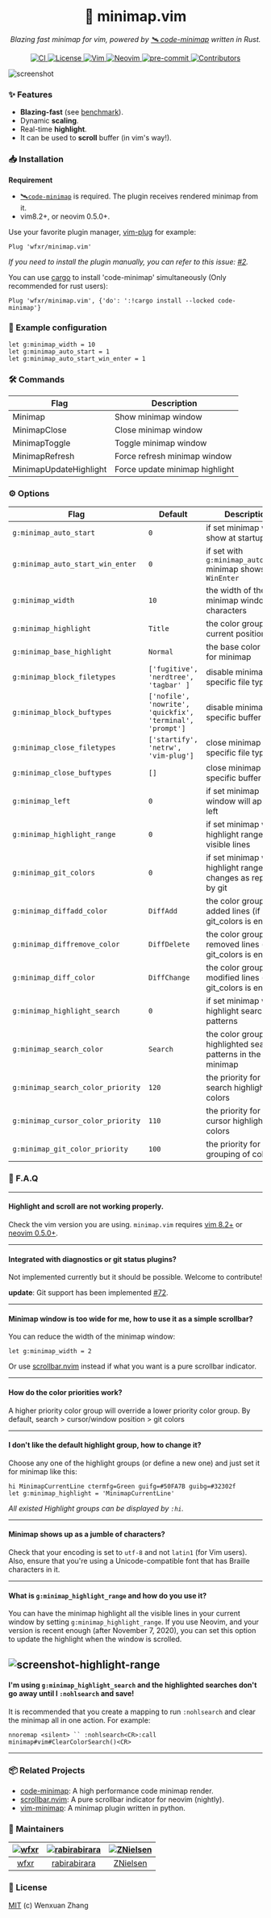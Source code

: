 <h1 align="center">📡 minimap.vim</h1>
<p align="center">
    <em>Blazing fast minimap for vim, powered by <a href="https://github.com/wfxr/code-minimap">🛰 code-minimap</a> written in Rust.</em>
</p>

<p align="center">
    <a href="https://github.com/wfxr/minimap.vim/actions?query=workflow%3Aci">
        <img src="https://github.com/wfxr/minimap.vim/workflows/CI/badge.svg" alt="CI"/>
    </a>
    <a href="https://wfxr.mit-license.org/2020">
        <img src="https://img.shields.io/badge/license-MIT-blue.svg" alt="License"/>
    </a>
    <a href="https://github.com/vim/vim">
        <img src="https://img.shields.io/badge/vim-8.2+-yellow.svg" alt="Vim"/>
    </a>
    <a href="https://github.com/neovim/neovim">
        <img src="https://img.shields.io/badge/nvim-0.5.0+-yellow.svg" alt="Neovim"/>
    </a>
    <a href="https://github.com/pre-commit/pre-commit">
        <img src="https://img.shields.io/badge/pre--commit-enabled-brightgreen?logo=pre-commit&logoColor=white" alt="pre-commit" />
    </a>
    <a href="https://github.com/wfxr/minimap.vim/graphs/contributors">
        <img src="https://img.shields.io/github/contributors/wfxr/minimap.vim" alt="Contributors"/>
    </a>
</p>

![screenshot](https://raw.githubusercontent.com/wfxr/i/master/minimap-vim.gif)

### ✨ Features

* **Blazing-fast** (see [benchmark](https://github.com/wfxr/code-minimap#benchmark)).
* Dynamic **scaling**.
* Real-time **highlight**.
* It can be used to **scroll** buffer (in vim's way!).

### 📥 Installation

**Requirement**

- [🛰`code-minimap`](https://github.com/wfxr/code-minimap) is required. The plugin receives rendered minimap from it.
- vim8.2+, or neovim 0.5.0+.

Use your favorite plugin manager, [vim-plug](https://github.com/junegunn/vim-plug) for example:

```vim
Plug 'wfxr/minimap.vim'
```

*If you need to install the plugin manually, you can refer to this issue: [#2](https://github.com/wfxr/minimap.vim/issues/2).*

You can use [cargo](https://github.com/rust-lang/cargo) to install 'code-minimap' simultaneously (Only recommended for rust users):

```vim
Plug 'wfxr/minimap.vim', {'do': ':!cargo install --locked code-minimap'}
```

### 📑 Example configuration

```vim
let g:minimap_width = 10
let g:minimap_auto_start = 1
let g:minimap_auto_start_win_enter = 1
```

### 🛠  Commands

| Flag                   | Description                    |
|------------------------|--------------------------------|
| Minimap                | Show minimap window            |
| MinimapClose           | Close minimap window           |
| MinimapToggle          | Toggle minimap window          |
| MinimapRefresh         | Force refresh minimap window   |
| MinimapUpdateHighlight | Force update minimap highlight |

### ⚙  Options

| Flag                             | Default                                                   | Description                                                          |
|----------------------------------|-----------------------------------------------------------|----------------------------------------------------------------------|
| `g:minimap_auto_start`           | `0`                                                       | if set minimap will show at startup                                  |
| `g:minimap_auto_start_win_enter` | `0`                                                       | if set with `g:minimap_auto_start` minimap shows on `WinEnter`       |
| `g:minimap_width`                | `10`                                                      | the width of the minimap window in characters                        |
| `g:minimap_highlight`            | `Title`                                                   | the color group for current position                                 |
| `g:minimap_base_highlight`       | `Normal`                                                  | the base color group for minimap                                     |
| `g:minimap_block_filetypes`      | `['fugitive', 'nerdtree', 'tagbar' ]`                     | disable minimap for specific file types                              |
| `g:minimap_block_buftypes`       | `['nofile', 'nowrite', 'quickfix', 'terminal', 'prompt']` | disable minimap for specific buffer types                            |
| `g:minimap_close_filetypes`      | `['startify', 'netrw', 'vim-plug']`                       | close minimap for specific file types                                |
| `g:minimap_close_buftypes`       | `[]`                                                      | close minimap for specific buffer types                              |
| `g:minimap_left`                 | `0`                                                       | if set minimap window will append left                               |
| `g:minimap_highlight_range`      | `0`                                                       | if set minimap will highlight range of visible lines                 |
| `g:minimap_git_colors`           | `0`                                                       | if set minimap will highlight range of changes as reported by git    |
| `g:minimap_diffadd_color`        | `DiffAdd`                                                 | the color group for added lines (if git_colors is enabled)           |
| `g:minimap_diffremove_color`     | `DiffDelete`                                              | the color group for removed lines (if git_colors is enabled)         |
| `g:minimap_diff_color`           | `DiffChange`                                              | the color group for modified lines (if git_colors is enabled)        |
| `g:minimap_highlight_search`     | `0`                                                       | if set minimap will highlight searched patterns                      |
| `g:minimap_search_color`         | `Search`                                                  | the color group for highlighted search patterns in the minimap       |
| `g:minimap_search_color_priority`| `120`                                                     | the priority for the search highlight colors                         |
| `g:minimap_cursor_color_priority`| `110`                                                     | the priority for the cursor highlight colors                         |
| `g:minimap_git_color_priority`   | `100`                                                     | the priority for the git grouping of colors                          |

### 💬 F.A.Q

---
#### Highlight and scroll are not working properly.

Check the vim version you are using. `minimap.vim` requires [vim 8.2+](https://github.com/wfxr/minimap.vim/issues/5) or [neovim 0.5.0+](https://github.com/wfxr/minimap.vim/issues/4).

---
#### Integrated with diagnostics or git status plugins?

Not implemented currently but it should be possible.
Welcome to contribute!

**update**: Git support has been implemented [#72](https://github.com/wfxr/minimap.vim/pull/72).

---
#### Minimap window is too wide for me, how to use it as a simple scrollbar?

You can reduce the width of the minimap window:
```vim
let g:minimap_width = 2
```
Or use [scrollbar.nvim](https://github.com/Xuyuanp/scrollbar.nvim) instead if what you want
is a pure scrollbar indicator.

---
#### How do the color priorities work?

A higher priority color group will override a lower priority color group.
By default, search > cursor/window position > git colors

---
#### I don't like the default highlight group, how to change it?

Choose any one of the highlight groups (or define a new one) and just set it for minimap like this:
```vim
hi MinimapCurrentLine ctermfg=Green guifg=#50FA7B guibg=#32302f
let g:minimap_highlight = 'MinimapCurrentLine'
```

*All existed Highlight groups can be displayed by `:hi`.*

---
#### Minimap shows up as a jumble of characters?

Check that your encoding is set to `utf-8` and not `latin1` (for Vim users).
Also, ensure that you're using a Unicode-compatible font that has Braille characters in it.

---
#### What is `g:minimap_highlight_range` and how do you use it?

You can have the minimap highlight all the visible lines in your current window
by setting `g:minimap_highlight_range`.  If you use Neovim, and your version
is recent enough (after November 7, 2020), you can set this option to update
the highlight when the window is scrolled.

![screenshot-highlight-range](https://raw.githubusercontent.com/wfxr/i/master/minimap-vim-highlight-range.png)
---
#### I'm using `g:minimap_highlight_search` and the highlighted searches don't go away until I `:nohlsearch` and save!

It is recommended that you create a mapping to run `:nohlsearch` and clear the
minimap all in one action. For example:
```
nnoremap <silent> `` :nohlsearch<CR>:call minimap#vim#ClearColorSearch()<CR>
```

---
### 📦 Related Projects

* [code-minimap](https://github.com/wfxr/code-minimap): A high performance code minimap render.
* [scrollbar.nvim](https://github.com/Xuyuanp/scrollbar.nvim): A pure scrollbar indicator for neovim (nightly).
* [vim-minimap](https://github.com/severin-lemaignan/vim-minimap): A minimap plugin written in python.

### 🌼 Maintainers

| [![wfxr](https://avatars1.githubusercontent.com/u/6105425?s=72)](https://github.com/wfxr) | [![rabirabirara](https://avatars1.githubusercontent.com/u/59306451?s=72)](https://github.com/rabirabirara) | [![ZNielsen](https://avatars1.githubusercontent.com/u/13890741?s=72)](https://github.com/ZNielsen) |
| :---:                                                                                     | :---:                                                                                                      | :---:                                                                                              |
| [wfxr](https://github.com/wfxr)                                                           | [rabirabirara](https://github.com/rabirabirara)                                                            | [ZNielsen](https://github.com/ZNielsen)                                                            |

### 📃 License

[MIT](https://wfxr.mit-license.org/2020) (c) Wenxuan Zhang

